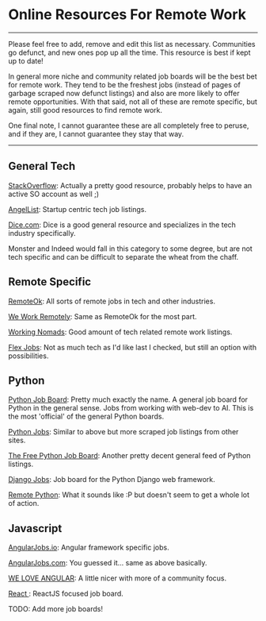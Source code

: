 # Online Resources For Remote Work
***

Please feel free to add, remove and edit this list as necessary. Communities go defunct, and new ones pop up all the time. This resource is best if kept up to date!

In general more niche and community related job boards will be the best bet for remote work. They tend to be the freshest jobs (instead of pages of garbage scraped now defunct listings) and also are more likely to offer remote opportunities. With that said, not all of these are remote specific, but again, still good resources to find remote work.

One final note, I cannot guarantee these are all completely free to peruse, and if they are, I cannot guarantee they stay that way.
***
## General Tech
[StackOverflow](https://stackoverflow.com/jobs):
Actually a pretty good resource, probably helps to have an active SO account as well ;)

[AngelList](https://angel.co/):
Startup centric tech job listings.

[Dice.com](https://dice.com):
Dice is a good general resource and specializes in the tech industry specifically.

Monster and Indeed would fall in this category to some degree, but are not tech specific and can be difficult to separate the wheat from the chaff.

## Remote Specific

[RemoteOk](https://remoteok.io):
All sorts of remote jobs in tech and other industries.

[We Work Remotely](https://weworkremotely.com/):
Same as RemoteOk for the most part.

[Working Nomads](https://www.workingnomads.co):
Good amount of tech related remote work listings.

[Flex Jobs](https://www.flexjobs.com):
Not as much tech as I'd like last I checked, but still an option with possibilities.

## Python

[Python Job Board](https://www.python.org/jobs):
Pretty much exactly the name. A general job board for Python in the general sense. Jobs from working with web-dev to AI. This is the most 'official' of the general Python boards.

[Python Jobs](https://www.pythonjobs.com/):
Similar to above but more scraped job listings from other sites.

[The Free Python Job Board](https://pythonjobs.github.io/): Another pretty decent general feed of Python listings.

[Django Jobs](https://djangojobs.net/jobs/):
Job board for the Python Django web framework.

[Remote Python](https://www.remotepython.com/):
What it sounds like :P but doesn't seem to get a whole lot of action.

## Javascript

[AngularJobs.io](https://angularjobs.io):
Angular framework specific jobs.

[AngularJobs.com](https://angularjobs.com):
You guessed it... same as above basically.

[WE LOVE ANGULAR](https://www.weloveangular.com/):
A little nicer with more of a community focus.

[React <Jobs/>](https://www.react-jobs.com):
ReactJS focused job board.

TODO: Add more job boards!

